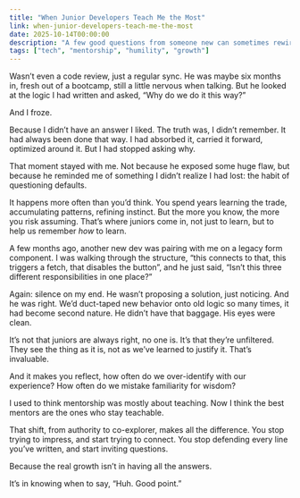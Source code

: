 ```yaml
---
title: "When Junior Developers Teach Me the Most"
link: when-junior-developers-teach-me-the-most
date: 2025-10-14T00:00:00
description: "A few good questions from someone new can sometimes rewire everything you thought you knew."
tags: ["tech", "mentorship", "humility", "growth"]
---
```


Wasn’t even a code review, just a regular sync. He was maybe six months in, fresh out of a bootcamp, still a little nervous when talking. But he looked at the logic I had written and asked, “Why do we do it this way?”

And I froze.

Because I didn’t have an answer I liked. The truth was, I didn’t remember. It had always been done that way. I had absorbed it, carried it forward, optimized around it. But I had stopped asking why.

That moment stayed with me. Not because he exposed some huge flaw, but because he reminded me of something I didn’t realize I had lost: the habit of questioning defaults.

It happens more often than you’d think. You spend years learning the trade, accumulating patterns, refining instinct. But the more you know, the more you risk assuming. That’s where juniors come in, not just to learn, but to help us remember *how* to learn.

A few months ago, another new dev was pairing with me on a legacy form component. I was walking through the structure, “this connects to that, this triggers a fetch, that disables the button”, and he just said, “Isn’t this three different responsibilities in one place?”

Again: silence on my end. He wasn’t proposing a solution, just noticing. And he was right. We’d duct-taped new behavior onto old logic so many times, it had become second nature. He didn’t have that baggage. His eyes were clean.

It’s not that juniors are always right, no one is. It’s that they’re unfiltered. They see the thing as it is, not as we’ve learned to justify it. That’s invaluable.

And it makes you reflect, how often do we over-identify with our experience? How often do we mistake familiarity for wisdom?

I used to think mentorship was mostly about teaching. Now I think the best mentors are the ones who stay teachable.

That shift, from authority to co-explorer, makes all the difference. You stop trying to impress, and start trying to connect. You stop defending every line you’ve written, and start inviting questions.

Because the real growth isn’t in having all the answers.

It’s in knowing when to say, “Huh. Good point.”